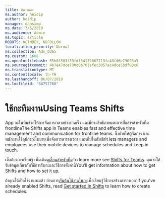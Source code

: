 ```yaml
---
title: ทีมงานกะ
ms.author: heidip
author: heidip
manager: dansimp
ms.date: 3/5/2019
ms.audience: Admin
ms.topic: article
ROBOTS: NOINDEX, NOFOLLOW
localization_priority: Normal
ms.collection: Adm_O365
ms.custom: 1686
ms.openlocfilehash: 55b0f503f59fdf34132067713fa48fd6e79023a5
ms.sourcegitcommit: 4b7e478ce700c0b781efec3857ac4dce5bdf00c6
ms.translationtype: MT
ms.contentlocale: th-TH
ms.lasthandoff: 06/07/2019
ms.locfileid: "34757768"
---
```

# <a name="using-teams-shifts"></a><span data-ttu-id="b404c-102">ใช้กะทีมงาน</span><span class="sxs-lookup"><span data-stu-id="b404c-102">Using Teams Shifts</span></span>

<span data-ttu-id="b404c-103">App กะในทีมช่วยให้การจัดการเวลาอย่างรวดเร็ว และมีประสิทธิภาพและการสื่อสารสำหรับทีม frontline</span><span class="sxs-lookup"><span data-stu-id="b404c-103">The Shifts app in Teams enables fast and effective time management and communication for frontline teams.</span></span> <span data-ttu-id="b404c-104">ซึ่งช่วยให้ผู้จัดการ และพนักงานใช้อุปกรณ์โมบายเพื่อจัดการตารางเวลา และเก็บในสัมผัส</span><span class="sxs-lookup"><span data-stu-id="b404c-104">It lets managers and employees use their mobile devices to manage schedules and keep in touch.</span></span>

<span data-ttu-id="b404c-105">เมื่อต้องการเรียนรู้ เพิ่มเติมดู[เลื่อนสำหรับทีม](https://docs.microsoft.com/en-us/microsoftteams/expand-teams-across-your-org/shifts-for-teams-landing-page)</span><span class="sxs-lookup"><span data-stu-id="b404c-105">To learn more see [Shifts for Teams](https://docs.microsoft.com/en-us/microsoftteams/expand-teams-across-your-org/shifts-for-teams-landing-page).</span></span> <span data-ttu-id="b404c-106">คุณจะได้รับข้อมูลเกี่ยวกับวิธีการรับกะและวิธีการตั้งค่านี้</span><span class="sxs-lookup"><span data-stu-id="b404c-106">You’ll get information about how to get Shifts and how to set it up.</span></span>

<span data-ttu-id="b404c-107">ถ้าคุณได้เปิดใช้งานกะแล้ว อ่านการ[เริ่มต้นใช้งานในกะ](https://support.office.com/en-us/article/get-started-in-shifts-5f3e30d8-1821-4904-be26-c3cd25a497d6)เพื่อเรียนรู้วิธีการสร้างตารางเวลา</span><span class="sxs-lookup"><span data-stu-id="b404c-107">If you've already enabled Shifts, read [Get started in Shifts](https://support.office.com/en-us/article/get-started-in-shifts-5f3e30d8-1821-4904-be26-c3cd25a497d6) to learn how to create schedules.</span></span>


